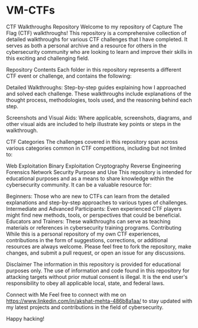 # VM-CTFs
CTF Walkthroughs Repository
Welcome to my repository of Capture The Flag (CTF) walkthroughs! This repository is a comprehensive collection of detailed walkthroughs for various CTF challenges that I have completed. It serves as both a personal archive and a resource for others in the cybersecurity community who are looking to learn and improve their skills in this exciting and challenging field.

Repository Contents
Each folder in this repository represents a different CTF event or challenge, and contains the following:

Detailed Walkthroughs: Step-by-step guides explaining how I approached and solved each challenge. These walkthroughs include explanations of the thought process, methodologies, tools used, and the reasoning behind each step.

Screenshots and Visual Aids: Where applicable, screenshots, diagrams, and other visual aids are included to help illustrate key points or steps in the walkthrough.

CTF Categories
The challenges covered in this repository span across various categories common in CTF competitions, including but not limited to:

Web Exploitation
Binary Exploitation
Cryptography
Reverse Engineering
Forensics
Network Security
Purpose and Use
This repository is intended for educational purposes and as a means to share knowledge within the cybersecurity community. It can be a valuable resource for:

Beginners: Those who are new to CTFs can learn from the detailed explanations and step-by-step approaches to various types of challenges.
Intermediate and Advanced Participants: Even experienced CTF players might find new methods, tools, or perspectives that could be beneficial.
Educators and Trainers: These walkthroughs can serve as teaching materials or references in cybersecurity training programs.
Contributing
While this is a personal repository of my own CTF experiences, contributions in the form of suggestions, corrections, or additional resources are always welcome. Please feel free to fork the repository, make changes, and submit a pull request, or open an issue for any discussions.

Disclaimer
The information in this repository is provided for educational purposes only. The use of information and code found in this repository for attacking targets without prior mutual consent is illegal. It is the end user's responsibility to obey all applicable local, state, and federal laws.

Connect with Me
Feel free to connect with me on https://www.linkedin.com/in/akshat-mehta-486b8a1aa/ to stay updated with my latest projects and contributions in the field of cybersecurity.

Happy hacking!
